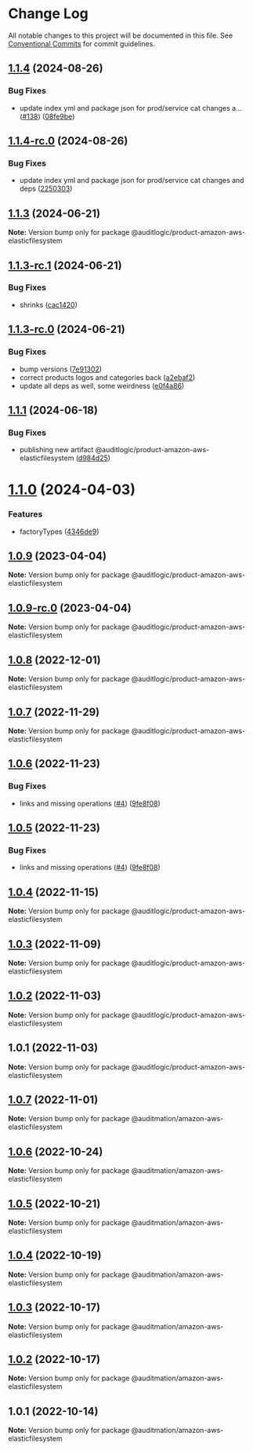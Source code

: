 # Change Log

All notable changes to this project will be documented in this file.
See [Conventional Commits](https://conventionalcommits.org) for commit guidelines.

## [1.1.4](https://github.com/auditlogic/product/compare/@auditlogic/product-amazon-aws-elasticfilesystem@1.1.3...@auditlogic/product-amazon-aws-elasticfilesystem@1.1.4) (2024-08-26)


### Bug Fixes

* update index yml and package json for prod/service cat changes a… ([#138](https://github.com/auditlogic/product/issues/138)) ([08fe9be](https://github.com/auditlogic/product/commit/08fe9beb1c8457462a19bc69caa02e6212d97e1a))





## [1.1.4-rc.0](https://github.com/auditlogic/product/compare/@auditlogic/product-amazon-aws-elasticfilesystem@1.1.3...@auditlogic/product-amazon-aws-elasticfilesystem@1.1.4-rc.0) (2024-08-26)


### Bug Fixes

* update index yml and package json for prod/service cat changes and deps ([2250303](https://github.com/auditlogic/product/commit/225030363a363608240135b7ebed386b28f01e4b))





## [1.1.3](https://github.com/auditlogic/product/compare/@auditlogic/product-amazon-aws-elasticfilesystem@1.1.3-rc.1...@auditlogic/product-amazon-aws-elasticfilesystem@1.1.3) (2024-06-21)

**Note:** Version bump only for package @auditlogic/product-amazon-aws-elasticfilesystem





## [1.1.3-rc.1](https://github.com/auditlogic/product/compare/@auditlogic/product-amazon-aws-elasticfilesystem@1.1.3-rc.0...@auditlogic/product-amazon-aws-elasticfilesystem@1.1.3-rc.1) (2024-06-21)


### Bug Fixes

* shrinks ([cac1420](https://github.com/auditlogic/product/commit/cac14200fefcd8183ab69fe89a47bd3f70f563e9))





## [1.1.3-rc.0](https://github.com/auditlogic/product/compare/@auditlogic/product-amazon-aws-elasticfilesystem@1.1.1...@auditlogic/product-amazon-aws-elasticfilesystem@1.1.3-rc.0) (2024-06-21)


### Bug Fixes

* bump versions ([7e91302](https://github.com/auditlogic/product/commit/7e913023b8b312150ed7762c32fbbe616be71de5))
* correct products logos and categories back ([a2ebaf2](https://github.com/auditlogic/product/commit/a2ebaf2efe8e232e6ff22c774c456048771f9469))
* update all deps as well, some weirdness ([e0f4a86](https://github.com/auditlogic/product/commit/e0f4a864714e2d3de6bbf3da014d5312fe53be2f))





## [1.1.1](https://github.com/auditlogic/product/compare/@auditlogic/product-amazon-aws-elasticfilesystem@1.1.0...@auditlogic/product-amazon-aws-elasticfilesystem@1.1.1) (2024-06-18)


### Bug Fixes

* publishing new artifact @auditlogic/product-amazon-aws-elasticfilesystem ([d984d25](https://github.com/auditlogic/product/commit/d984d255cb41a9caa34ae51f13a474f9b2672284))





# [1.1.0](https://github.com/auditlogic/product/compare/@auditlogic/product-amazon-aws-elasticfilesystem@1.0.9...@auditlogic/product-amazon-aws-elasticfilesystem@1.1.0) (2024-04-03)


### Features

* factoryTypes ([4346de9](https://github.com/auditlogic/product/commit/4346de92693aee892fccf725338ffc7b80ab182b))





## [1.0.9](https://github.com/auditlogic/product/compare/@auditlogic/product-amazon-aws-elasticfilesystem@1.0.8...@auditlogic/product-amazon-aws-elasticfilesystem@1.0.9) (2023-04-04)

**Note:** Version bump only for package @auditlogic/product-amazon-aws-elasticfilesystem





## [1.0.9-rc.0](https://github.com/auditlogic/product/compare/@auditlogic/product-amazon-aws-elasticfilesystem@1.0.8...@auditlogic/product-amazon-aws-elasticfilesystem@1.0.9-rc.0) (2023-04-04)

**Note:** Version bump only for package @auditlogic/product-amazon-aws-elasticfilesystem





## [1.0.8](https://github.com/auditlogic/product/compare/@auditlogic/product-amazon-aws-elasticfilesystem@1.0.7...@auditlogic/product-amazon-aws-elasticfilesystem@1.0.8) (2022-12-01)

**Note:** Version bump only for package @auditlogic/product-amazon-aws-elasticfilesystem





## [1.0.7](https://github.com/auditlogic/product/compare/@auditlogic/product-amazon-aws-elasticfilesystem@1.0.6...@auditlogic/product-amazon-aws-elasticfilesystem@1.0.7) (2022-11-29)

**Note:** Version bump only for package @auditlogic/product-amazon-aws-elasticfilesystem





## [1.0.6](https://github.com/auditlogic/product/compare/@auditlogic/product-amazon-aws-elasticfilesystem@1.0.4...@auditlogic/product-amazon-aws-elasticfilesystem@1.0.6) (2022-11-23)


### Bug Fixes

* links and missing operations ([#4](https://github.com/auditlogic/product/issues/4)) ([9fe8f08](https://github.com/auditlogic/product/commit/9fe8f08fe7c57fdb79f991ac35bd6ac2e7dcad38))





## [1.0.5](https://github.com/auditlogic/product/compare/@auditlogic/product-amazon-aws-elasticfilesystem@1.0.4...@auditlogic/product-amazon-aws-elasticfilesystem@1.0.5) (2022-11-23)


### Bug Fixes

* links and missing operations ([#4](https://github.com/auditlogic/product/issues/4)) ([9fe8f08](https://github.com/auditlogic/product/commit/9fe8f08fe7c57fdb79f991ac35bd6ac2e7dcad38))





## [1.0.4](https://github.com/auditlogic/product/compare/@auditlogic/product-amazon-aws-elasticfilesystem@1.0.3...@auditlogic/product-amazon-aws-elasticfilesystem@1.0.4) (2022-11-15)

**Note:** Version bump only for package @auditlogic/product-amazon-aws-elasticfilesystem





## [1.0.3](https://github.com/auditlogic/product/compare/@auditlogic/product-amazon-aws-elasticfilesystem@1.0.2...@auditlogic/product-amazon-aws-elasticfilesystem@1.0.3) (2022-11-09)

**Note:** Version bump only for package @auditlogic/product-amazon-aws-elasticfilesystem





## [1.0.2](https://github.com/auditlogic/product/compare/@auditlogic/product-amazon-aws-elasticfilesystem@1.0.1...@auditlogic/product-amazon-aws-elasticfilesystem@1.0.2) (2022-11-03)

**Note:** Version bump only for package @auditlogic/product-amazon-aws-elasticfilesystem





## 1.0.1 (2022-11-03)

**Note:** Version bump only for package @auditlogic/product-amazon-aws-elasticfilesystem





## [1.0.7](https://github.com/auditmation/store-content/compare/@auditmation/amazon-aws-elasticfilesystem@1.0.6...@auditmation/amazon-aws-elasticfilesystem@1.0.7) (2022-11-01)

**Note:** Version bump only for package @auditmation/amazon-aws-elasticfilesystem





## [1.0.6](https://github.com/auditmation/store-content/compare/@auditmation/amazon-aws-elasticfilesystem@1.0.5...@auditmation/amazon-aws-elasticfilesystem@1.0.6) (2022-10-24)

**Note:** Version bump only for package @auditmation/amazon-aws-elasticfilesystem





## [1.0.5](https://github.com/auditmation/store-content/compare/@auditmation/amazon-aws-elasticfilesystem@1.0.4...@auditmation/amazon-aws-elasticfilesystem@1.0.5) (2022-10-21)

**Note:** Version bump only for package @auditmation/amazon-aws-elasticfilesystem





## [1.0.4](https://github.com/auditmation/store-content/compare/@auditmation/amazon-aws-elasticfilesystem@1.0.3...@auditmation/amazon-aws-elasticfilesystem@1.0.4) (2022-10-19)

**Note:** Version bump only for package @auditmation/amazon-aws-elasticfilesystem





## [1.0.3](https://github.com/auditmation/store-content/compare/@auditmation/amazon-aws-elasticfilesystem@1.0.2...@auditmation/amazon-aws-elasticfilesystem@1.0.3) (2022-10-17)

**Note:** Version bump only for package @auditmation/amazon-aws-elasticfilesystem





## [1.0.2](https://github.com/auditmation/store-content/compare/@auditmation/amazon-aws-elasticfilesystem@1.0.1...@auditmation/amazon-aws-elasticfilesystem@1.0.2) (2022-10-17)

**Note:** Version bump only for package @auditmation/amazon-aws-elasticfilesystem





## 1.0.1 (2022-10-14)

**Note:** Version bump only for package @auditmation/amazon-aws-elasticfilesystem
